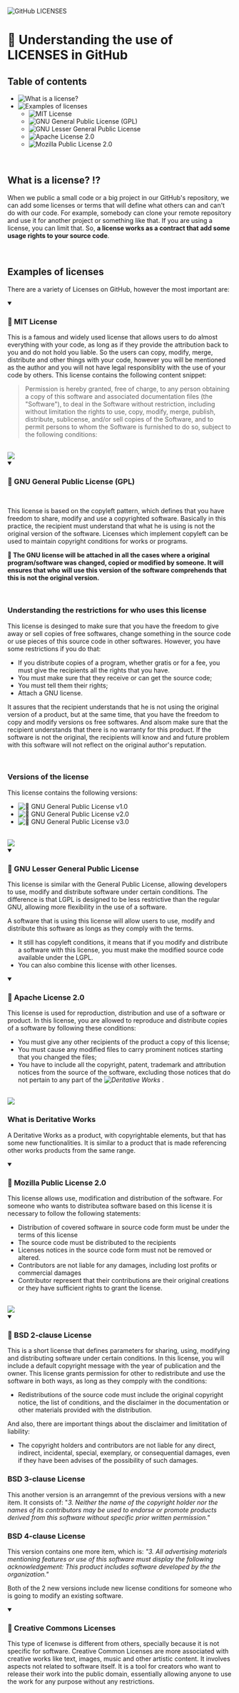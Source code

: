 ![GitHub LICENSES](https://github.com/paulo-xavier/uc10-documentation/blob/main/assets/github-licenses.png)

# 📇 Understanding the use of LICENSES in GitHub



## Table of contents

- ![What is a license?](#what-is-a-license-%EF%B8%8F)
-  ![Examples of licenses]()
    - ![MIT License]()
    - ![GNU General Public License (GPL)]()
    - ![GNU Lesser General Public License ]()
    - ![Apache License 2.0]()
    - ![Mozilla Public License 2.0]()
  




<br>

## What is a license? ⁉️

When we public a small code or a big project in our GitHub's repository, we can add some licenses or terms that will define what others can and can't do with our code. For example, somebody can clone your remote repository and use it for another project or something like that. If you are using a license, you can limit that. So, **a license works as a contract that add some usage rights to your source code**.  

<br>

## Examples of licenses
There are a variety of Licenses on GitHub, however the most important are:

<details open>
  
  <summary> <h3> 📝 MIT License </h3> </summary>

This is a famous and widely used license that allows users to do almost everything with your code, as long as if they provide the attribution back to you and do not hold you liable. So the users can copy, modify, merge, distribute and other things with your code, however you will be mentioned as the author and you will not have legal responsiblity with the use of your code by others. This license contains the following content snippet: 

<blockquote> 
Permission is hereby granted, free of charge, to any person obtaining
a copy of this software and associated documentation files (the
"Software"), to deal in the Software without restriction, including
without limitation the rights to use, copy, modify, merge, publish,
distribute, sublicense, and/or sell copies of the Software, and to
permit persons to whom the Software is furnished to do so, subject to
the following conditions:

</blockquote>

<br> 

<img src = "https://github.com/paulo-xavier/uc10-documentation/blob/main/assets/mit-license.png">

<br> 

</details>

<details open> 
<summary>  <h3> 📝 GNU General Public License (GPL) </h3></summary>

<br>

This license is based on the copyleft pattern, which defines that you have freedom to share, modify and use a copyrighted software. Basically in this practice, the recipient must understand that what he is using is not the original version of the software. Licenses which implement copyleft can be used to maintain copyright conditions for works or programs. 


<strong> 📌 The GNU license will be attached in all the cases where a original program/software was changed, copied or modified by someone. It will ensures that who will use this version of the software comprehends that this is not the original version. </strong>

<br>

### Understanding the restrictions for who uses this license 

This license is desinged to make sure that you have the freedom to give away or sell copies of free softwares, change something in the source code or use pieces of this source code in other softwares. 
However, you have some restrictions if you do that: 

- If you distribute copies of a program, whether gratis or for a fee, you must give the recipients all the rights that you have.
- You must make sure that they receive or can get the source code;
- You must tell them their rights;
- Attach a GNU license.

It assures that the recipient understands that he is not using the original version of a product, but at the same time, that you have the freedom to copy and modify versions os free softwares. And alsom make sure that the recipient understands that there is no warranty for this product. If the software is not the original, the recipients will know and and future problem with this software will not reflect on the original author's reputation. 

<br>

### Versions of the license 

This license contains the following versions:
- ![🔗 GNU General Public License v1.0](https://github.com/gogs/gogs/blob/main/conf/license/GNU%20General%20Public%20License%20v1.0)
- ![🔗 GNU General Public License v2.0](https://github.com/gogs/gogs/blob/main/conf/license/GNU%20General%20Public%20License%20v2.0)
- ![🔗 GNU General Public License v3.0](https://github.com/gogs/gogs/blob/main/conf/license/GNU%20General%20Public%20License%20v3.0)

<br>

<img src = "https://github.com/paulo-xavier/uc10-documentation/blob/main/assets/general-public-license.png">

</details>

<details open>
<summary>  <h3> 📝 GNU Lesser General Public License </h3></summary>

This license is similar with the General Public License, allowing developers to use, modify and distribute software under certain conditions. The difference is that LGPL is designed to be less restrictive than the regular GNU, allowing more flexibility in the use of a software. 

A software that is using this license will allow users to use, modify and distribute this software as longs as they comply with the terms. 

- It still has copyleft conditions, it means that if you modify and distribute a software with this license, you must make the modified source code available under the LGPL.
- You can also combine this license with other licenses. 




</details>

<details open> 

<summary> <h3> 📝 Apache License 2.0 </h3></summary>

This license is used for reproduction, distribution and use of a software or product. In this license, you are allowed to reproduce and distribute copies of a software by following these conditions: 

- You must give any other recipients of the product a copy of this license;
- You must cause any modified files to carry prominent notices starting that you changed the files;
- You have to include all the copyright, patent, trademark and attribution notices from the source of the software, excluding those notices that do not pertain to any part of the <em> ![Deritative Works]() </em>.

<br>

<img src = "https://github.com/paulo-xavier/uc10-documentation/blob/main/assets/apache-license.png" >

<br>


### What is Deritative Works 

A Deritative Works as a product, with copyrightable elements, but that has some new functionalities. It is similar to a product that is made referencing other works products from the same range. 

</details>

<details open> 

<summary> <h3> 📝 Mozilla Public License 2.0 </h3> </summary>

This license allows use, modification and distribution of the software. For someone who wants to distributea software based on this license it is necessary to follow the following statements:

- Distribution of covered software in source code form must be under the terms of this license
- The source code must be distributed to the recipients
- Licenses notices in the source code form must not be removed or altered. 
- Contributors are not liable for any damages, including lost profits or commercial damages
- Contributor represent that their contributions are their original creations or they have sufficient rights to grant the
license.

<br>


<img src = "https://github.com/paulo-xavier/uc10-documentation/blob/main/assets/mozilla-license.png">

</details>


<details open>
<summary> <h3> 📝 BSD 2-clause License </h3></summary>

This is a short license that defines parameters for sharing, using, modifying and distributing software under certain conditions. In this license, you will include a default copyright message with the year of publication and the owner. 
This license grants permission for other to redistribute and use the software in both ways, as long as they compply with the conditions:
- Redistributions of the source code must include the original copyright notice, the list of conditions, and the disclaimer in the documentation or other materials provided with the distribution.

And also, there are important things about the disclaimer and limititation of liability:
- The copyright holders and contributors are not liable for any direct, indirect, incidental, special, exemplary, or consequential damages, even if they have been advises of the possibility of such damages. 

### BSD 3-clause License

This another version is an arrangemnt of the previous versions with a new item. It consists of: "_3. Neither the name of the copyright holder nor the names of its contributors may be used to endorse or promote products derived from this software without specific prior written permission."_

### BSD 4-clause License 

This version contains one more item, which is: _"3. All advertising materials mentioning features or use of this software must display the following acknowledgement: This product includes software developed by the the organization."_

Both of the 2 new versions include new license conditions for someone who is going to modify an existing software. 
    
</details>

<details open> 
<summary> <h3> 📝 Creative Commons Licenses </h3></summary>

This type of licenwse is different from others, specially because it is not specific for software. Creative Common Licenses are more associated with creative works like text, images, music and other artistic content. It involves aspects not related to software itself. It is a tool for creators who want to release their work into the public domain, essentially allowing anyone to use the work for any purpose without any restrictions.

</details>
 
